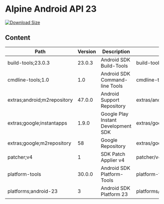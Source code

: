 # Alpine Android API 23

[![Download Size](https://images.microbadger.com/badges/image/alvrme/alpine-android:android-23.svg)](https://microbadger.com/images/alvrme/alpine-android:android-23)

## Content

| Path                        | Version | Description                         | Location                     |
|-----------------------------|---------|-------------------------------------|------------------------------|
| build-tools;23.0.3          | 23.0.3  | Android SDK Build-Tools             | build-tools/23.0.3/          |
| cmdline-tools;1.0           | 1.0     | Android SDK Command-line Tools      | cmdline-tools/tools/         |
| extras;android;m2repository | 47.0.0  | Android Support Repository          | extras/android/m2repository/ |
| extras;google;instantapps   | 1.9.0   | Google Play Instant Development SDK | extras/google/instantapps/   |
| extras;google;m2repository  | 58      | Google Repository                   | extras/google/m2repository/  |
| patcher;v4                  | 1       | SDK Patch Applier v4                | patcher/v4/                  |
| platform-tools              | 30.0.0  | Android SDK Platform-Tools          | platform-tools/              |
| platforms;android-23        | 3       | Android SDK Platform 23             | platforms/android-23/        |